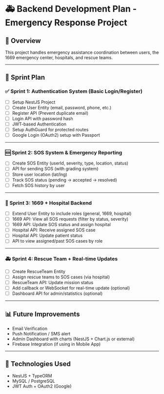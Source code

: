 # 🚑 Backend Development Plan - Emergency Response Project

## 🧠 Overview
This project handles emergency assistance coordination between users, the 1669 emergency center, hospitals, and rescue teams.

---

## 🧩 Sprint Plan

### ✅ Sprint 1: Authentication System (Basic Login/Register)
- [ ] Setup NestJS Project
- [ ] Create User Entity (email, password, phone, etc.)
- [ ] Register API (Prevent duplicate email)
- [ ] Login API with password hash
- [ ] JWT-based Authentication
- [ ] Setup AuthGuard for protected routes
- [ ] Google Login (OAuth2) setup with Passport

---

### 🆘 Sprint 2: SOS System & Emergency Reporting
- [ ] Create SOS Entity (userId, severity, type, location, status)
- [ ] API for sending SOS (with grading system)
- [ ] Store user location (lat/lng)
- [ ] Track SOS status (pending → accepted → resolved)
- [ ] Fetch SOS history by user

---

### 🏥 Sprint 3: 1669 + Hospital Backend
- [ ] Extend User Entity to include roles (general, 1669, hospital)
- [ ] 1669 API: View all SOS requests (filter by status, severity)
- [ ] 1669 API: Update SOS status and assign hospital
- [ ] Hospital API: Receive assigned SOS case
- [ ] Hospital API: Update patient status
- [ ] API to view assigned/past SOS cases by role

---

### 🚑 Sprint 4: Rescue Team + Real-time Updates
- [ ] Create RescueTeam Entity
- [ ] Assign rescue teams to SOS cases (via hospital)
- [ ] RescueTeam API: Update mission status
- [ ] Add callback or WebSocket for real-time update (optional)
- [ ] Dashboard API for admin/statistics (optional)

---

## 📊 Future Improvements
- Email Verification
- Push Notification / SMS alert
- Admin Dashboard with charts (NestJS + Chart.js or external)
- Firebase Integration (if using in Mobile App)

---

## 📌 Technologies Used
- NestJS + TypeORM
- MySQL / PostgreSQL
- JWT Auth + OAuth2 (Google)
